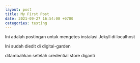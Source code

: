 ```yaml
---
layout: post
title: My First Post
date: 2021-09-27 16:54:00 +0700
categories: testing
---
```

Ini adalah postingan untuk mengetes instalasi Jekyll di localhost

Ini sudah diedit di digital-garden

ditambahkan setelah credential store diganti
